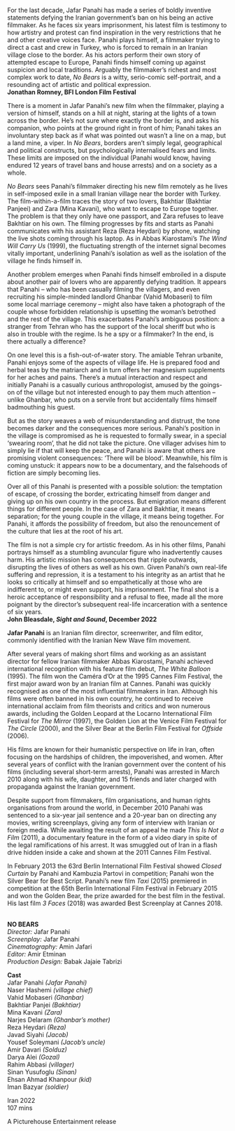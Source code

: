 

For the last decade, Jafar Panahi has made a series of boldly inventive statements defying the Iranian government’s ban on his being an active filmmaker. As he faces six years imprisonment, his latest film is testimony to how artistry and protest can find inspiration in the very restrictions that he and other creative voices face. Panahi plays himself, a filmmaker trying to direct a cast and crew in Turkey, who is forced to remain in an Iranian village close to the border. As his actors perform their own story of attempted escape to Europe, Panahi finds himself coming up against suspicion and local traditions. Arguably the filmmaker’s richest and most complex work to date, _No Bears_ is a witty, serio-comic self-portrait, and a resounding act of artistic and  political expression.  
**Jonathan Romney, BFI London Film Festival**

There is a moment in Jafar Panahi’s new film when the filmmaker, playing a version of himself, stands on a hill at night, staring at the lights of a town across the border. He’s not sure where exactly the border is, and asks his companion, who points at the ground right in front of him; Panahi takes an involuntary step back as if what was pointed out wasn’t a line on a map, but a land mine, a viper. In _No Bears_, borders aren’t simply legal, geographical and political constructs, but psychologically internalised fears and limits. These limits are imposed on the individual (Panahi would know, having endured 12 years of travel bans and house arrests) and on a society as a whole.

_No Bears_ sees Panahi’s filmmaker directing his new film remotely as he lives in self-imposed exile in a small Iranian village near the border with Turkey.  
The film-within-a-film traces the story of two lovers, Bakhtiar (Bakhtiar Panjeei) and Zara (Mina Kavani), who want to escape to Europe together. The problem is that they only have one passport, and Zara refuses to leave Bakhtiar on his own. The filming progresses by fits and starts as Panahi communicates with his assistant Reza (Reza Heydari) by phone, watching the live shots coming through his laptop. As in Abbas Kiarostami’s _The Wind Will Carry Us_ (1999), the fluctuating strength of the internet signal becomes vitally important, underlining Panahi’s isolation as well as the isolation of the village he finds himself in.

Another problem emerges when Panahi finds himself embroiled in a dispute about another pair of lovers who are apparently defying tradition. It appears that Panahi – who has been casually filming the villagers, and even recruiting his simple-minded landlord Ghanbar (Vahid Mobaseri) to film some local marriage ceremony – might also have taken a photograph of the couple whose forbidden relationship is upsetting the woman’s betrothed and the rest of the village. This exacerbates Panahi’s ambiguous position: a stranger from Tehran who has the support of the local sheriff but who is also in trouble with the regime. Is he a spy or a filmmaker? In the end, is there actually a difference?

On one level this is a fish-out-of-water story. The amiable Tehran urbanite, Panahi enjoys some of the aspects of village life. He is prepared food and herbal teas by the matriarch and in turn offers her magnesium supplements for her aches and pains. There’s a mutual interaction and respect and initially Panahi is a casually curious anthropologist, amused by the goings-on of the village but not interested enough to pay them much attention – unlike Ghanbar, who puts on a servile front but accidentally films himself badmouthing  his guest.

But as the story weaves a web of misunderstanding and distrust, the tone becomes darker and the consequences more serious. Panahi’s position in the village is compromised as he is requested to formally swear, in a special ‘swearing room’, that he did not take the picture. One villager advises him to simply lie if that will keep the peace, and Panahi is aware that others are promising violent consequences: ‘There will be blood’. Meanwhile, his film is coming unstuck: it appears now to be a documentary, and the falsehoods of fiction are simply becoming lies.

Over all of this Panahi is presented with a possible solution: the temptation of escape, of crossing the border, extricating himself from danger and giving up on his own country in the process. But emigration means different things for different people. In the case of Zara and Bakhtiar, it means separation; for the young couple in the village, it means being together. For Panahi, it affords the possibility of freedom, but also the renouncement of the culture that lies at the root of his art.

The film is not a simple cry for artistic freedom. As in his other films, Panahi portrays himself as a stumbling avuncular figure who inadvertently causes harm. His artistic mission has consequences that ripple outwards, disrupting the lives of others as well as his own. Given Panahi’s own real-life suffering and repression, it is a testament to his integrity as an artist that he looks so critically at himself and so empathetically at those who are indifferent to, or might even support, his imprisonment. The final shot is a heroic acceptance of responsibility and a refusal to flee, made all the more poignant by the director’s subsequent real-life incarceration with a sentence of six years.  
**John Bleasdale, _Sight and Sound_, December 2022**

**Jafar Panahi** is an Iranian film director, screenwriter, and film editor, commonly identified with the Iranian New Wave film movement.

After several years of making short films and working as an assistant director for fellow Iranian filmmaker Abbas Kiarostami, Panahi achieved international recognition with his feature film debut, _The White Balloon_ (1995). The film won the Caméra d’Or at the 1995 Cannes Film Festival, the first major award won by an Iranian film at Cannes. Panahi was quickly recognised as one of the most influential filmmakers in Iran. Although his films were often banned in his own country, he continued to receive international acclaim from film theorists and critics and won numerous awards, including the Golden Leopard at the Locarno International Film Festival for _The Mirror_ (1997), the Golden Lion at the Venice Film Festival for _The Circle_ (2000), and the Silver Bear at the Berlin Film Festival for _Offside_ (2006).

His films are known for their humanistic perspective on life in Iran, often focusing on the hardships of children, the impoverished, and women. After several years of conflict with the Iranian government over the content of his films (including several short-term arrests), Panahi was arrested in March 2010 along with his wife, daughter, and 15 friends and later charged with propaganda against the Iranian government.

Despite support from filmmakers, film organisations, and human rights organisations from around the world, in December 2010 Panahi was sentenced to a six-year jail sentence and a 20-year ban on directing any movies, writing screenplays, giving any form of interview with Iranian or foreign media. While awaiting the result of an appeal he made _This Is Not a Film_ (2011), a documentary feature in the form of a video diary in spite of the legal ramifications of his arrest. It was smuggled out of Iran in a flash drive hidden inside a cake and shown at the 2011 Cannes Film Festival.

In February 2013 the 63rd Berlin International Film Festival showed _Closed Curtain_ by Panahi and Kambuzia Partovi in competition; Panahi won the Silver Bear for Best Script. Panahi’s new film _Taxi_ (2015) premiered in competition at the 65th Berlin International Film Festival in February 2015 and won the Golden Bear, the prize awarded for the best film in the festival. His last film _3 Faces_ (2018) was awarded Best Screenplay at Cannes 2018.
<br><br>

**NO BEARS**<br>
_Director:_ Jafar Panahi<br>
_Screenplay:_ Jafar Panahi<br>
_Cinematography:_ Amin Jafari<br>
_Editor:_ Amir Etminan<br>
_Production Design:_ Babak Jajaie Tabrizi<br>

**Cast**<br>
Jafar Panahi _(Jafar Panahi)_<br>
Naser Hashemi _(village chief)_<br>
Vahid Mobaseri _(Ghanbar)_<br>
Bakhtiar Panjei _(Bakhtiar)_<br>
Mina Kavani _(Zara)_<br>
Narjes Delaram _(Ghanbar’s mother)_<br>
Reza Heydari _(Reza)_<br>
Javad Siyahi _(Jacob)_<br>
Yousef Soleymani _(Jacob’s uncle)_<br>
Amir Davari _(Solduz)_<br>
Darya Alei _(Gozal)_<br>
Rahim Abbasi _(villager)_<br>
Sinan Yusufoglu _(Sinan)_<br>
Ehsan Ahmad Khanpour _(kid)_<br>
Iman Bazyar _(soldier)_<br>

Iran 2022<br>
107 mins

A Picturehouse Entertainment release<br>
<br>
<!--stackedit_data:
eyJoaXN0b3J5IjpbMTI4MTkwMjQ2Ml19
-->